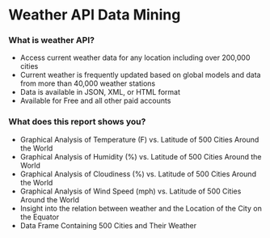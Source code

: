 # Weather API Data Mining 



### What is weather API?

  - Access current weather data for any location including over 200,000 cities
  - Current weather is frequently updated based on global models and data from more than 40,000 weather stations
  - Data is available in JSON, XML, or HTML format
  - Available for Free and all other paid accounts

### What does this report shows you?

  - Graphical Analysis of Temperature (F) vs. Latitude of 500 Cities Around the World
  - Graphical Analysis of Humidity (%) vs. Latitude of 500 Cities Around the World
  - Graphical Analysis of Cloudiness (%) vs. Latitude of 500 Cities Around the World
  - Graphical Analysis of Wind Speed (mph) vs. Latitude of 500 Cities Around the World
  - Insight into the relation between weather and the Location of the City on the Equator
  - Data Frame Containing 500 Cities and Their Weather


